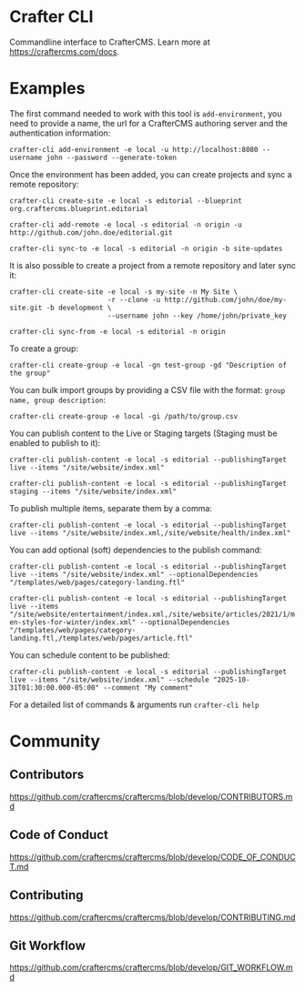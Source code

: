 # Crafter CLI

Commandline interface to CrafterCMS. Learn more at https://craftercms.com/docs.

# Examples

The first command needed to work with this tool is `add-environment`, you need to provide a name, the url for a
CrafterCMS authoring server and the authentication information:

`crafter-cli add-environment -e local -u http://localhost:8080 --username john --password --generate-token`

Once the environment has been added, you can create projects and sync a remote repository:

`crafter-cli create-site -e local -s editorial --blueprint org.craftercms.blueprint.editorial`

`crafter-cli add-remote -e local -s editorial -n origin -u http://github.com/john.doe/editorial.git`

`crafter-cli sync-to -e local -s editorial -n origin -b site-updates`

It is also possible to create a project from a remote repository and later sync it:

```
crafter-cli create-site -e local -s my-site -n My Site \
                        -r --clone -u http://github.com/john/doe/my-site.git -b development \
                        --username john --key /home/john/private_key
```

`crafter-cli sync-from -e local -s editorial -n origin`

To create a group:

`crafter-cli create-group -e local -gn test-group -gd "Description of the group"`

You can bulk import groups by providing a CSV file with the format: `group name, group description`:

`crafter-cli create-group -e local -gi /path/to/group.csv`

You can publish content to the Live or Staging targets (Staging must be enabled to publish to it):

`crafter-cli publish-content -e local -s editorial --publishingTarget live --items "/site/website/index.xml"`

`crafter-cli publish-content -e local -s editorial --publishingTarget staging --items "/site/website/index.xml"`

To publish multiple items, separate them by a comma:

`crafter-cli publish-content -e local -s editorial --publishingTarget live --items "/site/website/index.xml,/site/website/health/index.xml"`

You can add optional (soft) dependencies to the publish command:

`crafter-cli publish-content -e local -s editorial --publishingTarget live --items "/site/website/index.xml" --optionalDependencies "/templates/web/pages/category-landing.ftl"`

`crafter-cli publish-content -e local -s editorial --publishingTarget live --items "/site/website/entertainment/index.xml,/site/website/articles/2021/1/men-styles-for-winter/index.xml" --optionalDependencies "/templates/web/pages/category-landing.ftl,/templates/web/pages/article.ftl"`

You can schedule content to be published:

`crafter-cli publish-content -e local -s editorial --publishingTarget live --items "/site/website/index.xml" --schedule "2025-10-31T01:30:00.000-05:00" --comment "My comment"`

For a detailed list of commands & arguments run `crafter-cli help`

# Community

## Contributors

https://github.com/craftercms/craftercms/blob/develop/CONTRIBUTORS.md

## Code of Conduct

https://github.com/craftercms/craftercms/blob/develop/CODE_OF_CONDUCT.md

## Contributing

https://github.com/craftercms/craftercms/blob/develop/CONTRIBUTING.md

## Git Workflow

https://github.com/craftercms/craftercms/blob/develop/GIT_WORKFLOW.md
